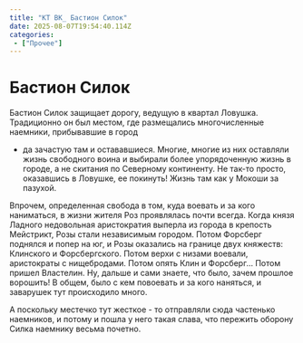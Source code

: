 ```yaml
---
title: "КТ ВК_ Бастион Силок"
date: 2025-08-07T19:54:40.114Z
categories:
 - ["Прочее"]
---
```


Бастион Силок
=============

Бастион Силок защищает дорогу, ведущую в квартал Ловушка. Традиционно он
был местом, где размещались многочисленные наемники, прибывавшие в город
- да зачастую там и остававшиеся. Многие, многие из них оставляли жизнь
свободного воина и выбирали более упорядоченную жизнь в городе, а не
скитания по Северному континенту. Не так-то просто, оказавшись в
Ловушке, ее покинуть! Жизнь там как у Мокоши за пазухой.

Впрочем, определенная свобода в том, куда воевать и за кого наниматься,
в жизни жителя Роз проявлялась почти всегда. Когда князя Ладного
недовольная аристократия выперла из города в крепость Мейстрикт, Розы
стали независимым городом. Потом Форсберг поднялся и попер на юг, и Розы
оказались на границе двух княжеств: Клинского и Форсбергского. Потом
верхи с низами воевали, аристократы с нищебродами. Потом опять Клин и
Форсберг… Потом пришел Властелин. Ну, дальше и сами знаете, что было,
зачем прошлое ворошить! В общем, было с кем повоевать и за кого
наняться, и заварушек тут происходило много.

А поскольку местечко тут жесткое - то отправляли сюда частенько
наемников, и потому и пошла у него такая слава, что пережить оборону
Силка наемнику весьма почетно.
